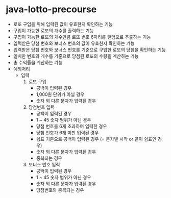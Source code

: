 # java-lotto-precourse

* 로또 구입을 위해 입력된 값이 유효한지 확인하는 기능
* 구입이 가능한 로또의 개수를 출력하는 기능
* 구입이 가능한 로또의 개수만큼 로또 번호 6자리를 랜덤으로 추출하는 기능
* 입력받은 당첨 번호와 보너스 번호의 값이 유효한지 확인하는 기능
* 입력받은 당첨 번호와 보너스 번호를 기준으로 구입한 로또의 당첨을 확인하는 기능
* 일치한 번호의 개수를 기준으로 당첨된 로또의 수량을 계산하는 기능
* 총 수익률을 계산하는 기능
* 예외처리
    * 입력
        1. 로또 구입
            * 공백이 입력된 경우
            * 1,000원 단위가 아닐 경우
            * 숫자 외 다른 문자가 입력된 경우
        2. 당첨번호 입력
            * 공백이 입력된 경우
            * 1 ~ 45 숫자 범위가 아닌 경우
            * 당첨 번호를 6개 초과하여 입력한 경우
            * 당첨 번호가 6개 미만 입력된 경우
            * 쉼표 기준으로 공백이 입력된 경우 (= 문자열 시작 or 끝이 쉼표인 경우)
            * 숫자 외 다른 문자가 입력된 경우
            * 중복되는 경우
        3. 보너스 번호 입력
            * 공백이 입력된 경우
            * 1 ~ 45 숫자 범위가 아닌 경우
            * 숫자 외 다른 문자가 입력된 경우
            * 당첨번호와 중복되는 경우
